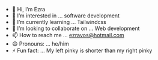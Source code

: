- 👋 Hi, I’m Ezra
- 👀 I’m interested in ... software development
- 🌱 I’m currently learning ... Tailwindcss
- 💞️ I’m looking to collaborate on ... Web development
- 📫 How to reach me ... ezravos@hotmail.com
- 😄 Pronouns: ... he/him
- ⚡ Fun fact: ... My left pinky is shorter than my right pinky

<!---
Basdasawesome/Basdasawesome is a ✨ special ✨ repository because its `README.md` (this file) appears on your GitHub profile.
You can click the Preview link to take a look at your changes.
--->
